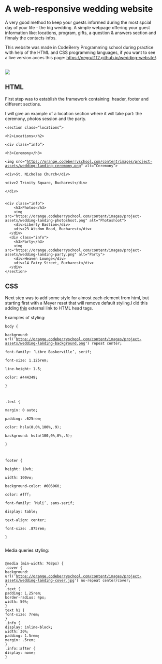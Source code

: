 # A web-responsive wedding website 

<p>A very good method to keep your guests informed during the most spcial day of your life - the big wedding. A simple webpage offering your guest information like: locations, program, gifts, a question &amp; answers section and finnaly the contacts infos.</p>

<p>This website was made in CodeBerry Programming  school during practice with help of the HTML and CSS programming languages, if you want to see a live version acces this page: <a href="https://negrut112.github.io/wedding-website/">https://negrut112.github.io/wedding-website/</a>.</p>
    
<br>
    
<img src="https://i.imgur.com/ILXmTcU.png">

## HTML

<p>First step was to establish the framework containing: header, footer and different sections.</p>
<p>I will give an example of a location section where it will take part: the ceremony, photos session and the party.</p>

<pre><code>&lt;section class=“locations”&gt;<br>
&lt;h2&gt;Locations&lt;/h2&gt;<br>
&lt;div class=“info”&gt;<br>
&lt;h3&gt;Ceremony&lt;/h3&gt;<br>
&lt;img src=&quot;<a href="https://orange.codeberryschool.com/content/images/project-assets/wedding-landing-ceremony.png">https://orange.codeberryschool.com/content/images/project-assets/wedding-landing-ceremony.png</a>&quot; alt=“Ceremony”&gt;<br>
&lt;div&gt;St. Nicholas Church&lt;/div&gt;<br>
&lt;div&gt;2 Trinity Square, Bucharest&lt;/div&gt;<br>
&lt;/div&gt;</p>
&lt;div class=&quot;info&quot;&gt;
    &lt;h3&gt;Photos&lt;/h3&gt;
    &lt;img src=&quot;https://orange.codeberryschool.com/content/images/project-assets/wedding-landing-photoshoot.png&quot; alt=&quot;Photoshoot&quot;&gt;
    &lt;div&gt;Liberty Bastion&lt;/div&gt;
    &lt;div&gt;23 Wisdom Road, Bucharest&lt;/div&gt;
  &lt;/div&gt;
  &lt;div class=&quot;info&quot;&gt;
    &lt;h3&gt;Party&lt;/h3&gt;
    &lt;img src=&quot;https://orange.codeberryschool.com/content/images/project-assets/wedding-landing-party.png&quot; alt=&quot;Party&quot;&gt;
    &lt;div&gt;Heaven Lounge&lt;/div&gt;
    &lt;div&gt;14 Fairy Street, Bucharest&lt;/div&gt;
  &lt;/div&gt;
&lt;/section&gt;
</code></pre>

## CSS

<p>Next step was to add some style for almost each element from html, but starting first with a Meyer reset that will remove default styling.I did this adding <a href="https://cdnjs.cloudflare.com/ajax/libs/meyer-reset/2.0/reset.css">this</a> external link to HTML head tags.</p>

<p>Examples of styling:</p>

<pre><code>body {<br>
background: url(’<a href="https://orange.codeberryschool.com/content/images/project-assets/wedding-landing-background.png">https://orange.codeberryschool.com/content/images/project-assets/wedding-landing-background.png</a>') repeat center;<br>
font-family: ‘Libre Baskerville’, serif;<br>
font-size: 1.125rem;<br>
line-height: 1.5;<br>
color: #444349;<br>
}</p>
<p>.text {<br>
margin: 0 auto;<br>
padding: .625rem;<br>
color: hsla(0,0%,100%,.9);<br>
background: hsla(100,0%,0%,.5);<br>
}</p>
<p>footer {<br>
height: 10vh;<br>
width: 100vw;<br>
background-color: #606060;<br>
color: #fff;<br>
font-family: ‘Muli’, sans-serif;<br>
display: table;<br>
text-align: center;<br>
font-size: .875rem;<br>
}</code></pre>

<p>Media queries styling:</p>

<pre><code>
@media (min-width: 768px) {
.cover {
background: url(’<a href="https://orange.codeberryschool.com/content/images/project-assets/wedding-landing-cover.jpg">https://orange.codeberryschool.com/content/images/project-assets/wedding-landing-cover.jpg</a>') no-repeat center/cover;
}
.text {
padding: 1.25rem;
border-radius: 4px;
width: 50%;
}
text h1 {
font-size: 7rem;
}
.info {
display: inline-block;
width: 30%;
padding: 1.5rem;
margin: .5rem;
}
.info::after {
display: none;
}</code></pre>
